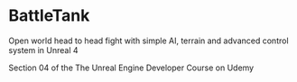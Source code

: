 # BattleTank
Open world head to head fight with simple AI, terrain and advanced control system in Unreal 4

Section 04 of the The Unreal Engine Developer Course on Udemy
